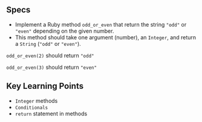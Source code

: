 ## Specs

- Implement a Ruby method `odd_or_even` that return the string `"odd"` or `"even"` depending on the given number.
- This method should take one argument (number), an `Integer`, and return a `String` (`"odd"` or `"even"`).

`odd_or_even(2)` should return `"odd"`

`odd_or_even(3)` should return `"even"`

## Key Learning Points

- `Integer` methods
- `Conditionals`
- `return` statement in methods
